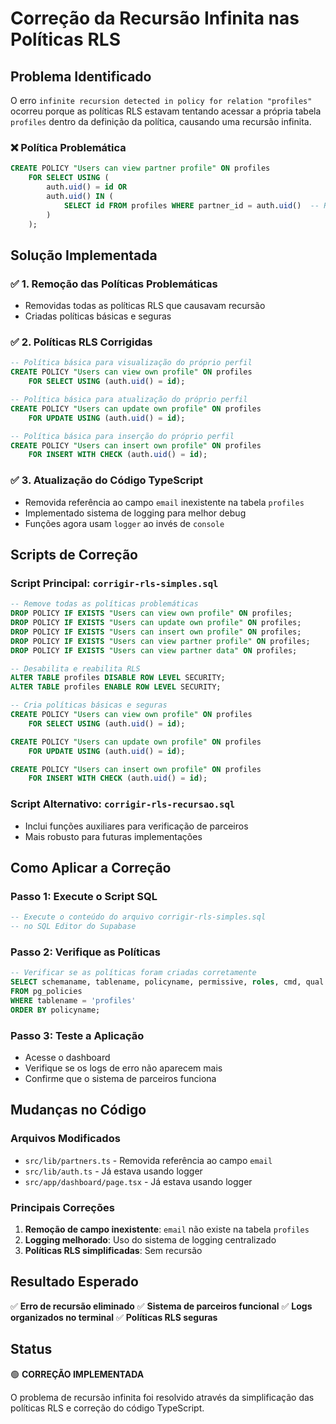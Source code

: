 # Correção da Recursão Infinita nas Políticas RLS

## Problema Identificado

O erro `infinite recursion detected in policy for relation "profiles"` ocorreu porque as políticas RLS estavam tentando acessar a própria tabela `profiles` dentro da definição da política, causando uma recursão infinita.

### ❌ **Política Problemática**
```sql
CREATE POLICY "Users can view partner profile" ON profiles
    FOR SELECT USING (
        auth.uid() = id OR 
        auth.uid() IN (
            SELECT id FROM profiles WHERE partner_id = auth.uid()  -- RECURSÃO!
        )
    );
```

## Solução Implementada

### ✅ **1. Remoção das Políticas Problemáticas**
- Removidas todas as políticas RLS que causavam recursão
- Criadas políticas básicas e seguras

### ✅ **2. Políticas RLS Corrigidas**
```sql
-- Política básica para visualização do próprio perfil
CREATE POLICY "Users can view own profile" ON profiles
    FOR SELECT USING (auth.uid() = id);

-- Política básica para atualização do próprio perfil
CREATE POLICY "Users can update own profile" ON profiles
    FOR UPDATE USING (auth.uid() = id);

-- Política básica para inserção do próprio perfil
CREATE POLICY "Users can insert own profile" ON profiles
    FOR INSERT WITH CHECK (auth.uid() = id);
```

### ✅ **3. Atualização do Código TypeScript**
- Removida referência ao campo `email` inexistente na tabela `profiles`
- Implementado sistema de logging para melhor debug
- Funções agora usam `logger` ao invés de `console`

## Scripts de Correção

### **Script Principal: `corrigir-rls-simples.sql`**
```sql
-- Remove todas as políticas problemáticas
DROP POLICY IF EXISTS "Users can view own profile" ON profiles;
DROP POLICY IF EXISTS "Users can update own profile" ON profiles;
DROP POLICY IF EXISTS "Users can insert own profile" ON profiles;
DROP POLICY IF EXISTS "Users can view partner profile" ON profiles;
DROP POLICY IF EXISTS "Users can view partner data" ON profiles;

-- Desabilita e reabilita RLS
ALTER TABLE profiles DISABLE ROW LEVEL SECURITY;
ALTER TABLE profiles ENABLE ROW LEVEL SECURITY;

-- Cria políticas básicas e seguras
CREATE POLICY "Users can view own profile" ON profiles
    FOR SELECT USING (auth.uid() = id);

CREATE POLICY "Users can update own profile" ON profiles
    FOR UPDATE USING (auth.uid() = id);

CREATE POLICY "Users can insert own profile" ON profiles
    FOR INSERT WITH CHECK (auth.uid() = id);
```

### **Script Alternativo: `corrigir-rls-recursao.sql`**
- Inclui funções auxiliares para verificação de parceiros
- Mais robusto para futuras implementações

## Como Aplicar a Correção

### **Passo 1: Execute o Script SQL**
```sql
-- Execute o conteúdo do arquivo corrigir-rls-simples.sql
-- no SQL Editor do Supabase
```

### **Passo 2: Verifique as Políticas**
```sql
-- Verificar se as políticas foram criadas corretamente
SELECT schemaname, tablename, policyname, permissive, roles, cmd, qual 
FROM pg_policies 
WHERE tablename = 'profiles'
ORDER BY policyname;
```

### **Passo 3: Teste a Aplicação**
- Acesse o dashboard
- Verifique se os logs de erro não aparecem mais
- Confirme que o sistema de parceiros funciona

## Mudanças no Código

### **Arquivos Modificados**
- `src/lib/partners.ts` - Removida referência ao campo `email`
- `src/lib/auth.ts` - Já estava usando logger
- `src/app/dashboard/page.tsx` - Já estava usando logger

### **Principais Correções**
1. **Remoção de campo inexistente**: `email` não existe na tabela `profiles`
2. **Logging melhorado**: Uso do sistema de logging centralizado
3. **Políticas RLS simplificadas**: Sem recursão

## Resultado Esperado

✅ **Erro de recursão eliminado**
✅ **Sistema de parceiros funcional**
✅ **Logs organizados no terminal**
✅ **Políticas RLS seguras**

## Status

🟢 **CORREÇÃO IMPLEMENTADA**

O problema de recursão infinita foi resolvido através da simplificação das políticas RLS e correção do código TypeScript. 